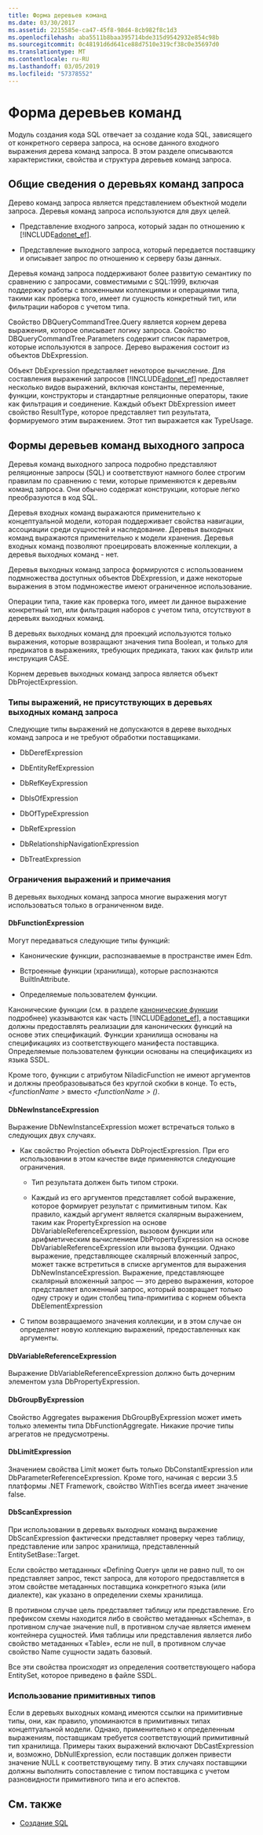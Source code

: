 ```yaml
---
title: Форма деревьев команд
ms.date: 03/30/2017
ms.assetid: 2215585e-ca47-45f8-98d4-8cb982f8c1d3
ms.openlocfilehash: aba5511b8baa395714bde315d9542932e854c98b
ms.sourcegitcommit: 0c48191d6d641ce88d7510e319cf38c0e35697d0
ms.translationtype: MT
ms.contentlocale: ru-RU
ms.lasthandoff: 03/05/2019
ms.locfileid: "57378552"
---
```

# <a name="the-shape-of-the-command-trees"></a>Форма деревьев команд

Модуль создания кода SQL отвечает за создание кода SQL, зависящего от конкретного сервера запроса, на основе данного входного выражения дерева команд запроса. В этом разделе описываются характеристики, свойства и структура деревьев команд запроса.

## <a name="query-command-trees-overview"></a>Общие сведения о деревьях команд запроса

Дерево команд запроса является представлением объектной модели запроса. Деревья команд запроса используются для двух целей.

- Представление входного запроса, который задан по отношению к [!INCLUDE[adonet_ef](../../../../../includes/adonet-ef-md.md)].

- Представление выходного запроса, который передается поставщику и описывает запрос по отношению к серверу базы данных.

Деревья команд запроса поддерживают более развитую семантику по сравнению с запросами, совместимыми с SQL:1999, включая поддержку работы с вложенными коллекциями и операциями типа, такими как проверка того, имеет ли сущность конкретный тип, или фильтрации наборов с учетом типа.

Свойство DBQueryCommandTree.Query является корнем дерева выражения, которое описывает логику запроса. Свойство DBQueryCommandTree.Parameters содержит список параметров, которые используются в запросе. Дерево выражения состоит из объектов DbExpression.

Объект DbExpression представляет некоторое вычисление. Для составления выражений запросов [!INCLUDE[adonet_ef](../../../../../includes/adonet-ef-md.md)] предоставляет несколько видов выражений, включая константы, переменные, функции, конструкторы и стандартные реляционные операторы, такие как фильтрация и соединение. Каждый объект DbExpression имеет свойство ResultType, которое представляет тип результата, формируемого этим выражением. Этот тип выражается как TypeUsage.

## <a name="shapes-of-the-output-query-command-tree"></a>Формы деревьев команд выходного запроса

Деревья команд выходного запроса подробно представляют реляционные запросы (SQL) и соответствуют намного более строгим правилам по сравнению с теми, которые применяются к деревьям команд запроса. Они обычно содержат конструкции, которые легко преобразуются в код SQL.

Деревья входных команд выражаются применительно к концептуальной модели, которая поддерживает свойства навигации, ассоциации среди сущностей и наследование. Деревья выходных команд выражаются применительно к модели хранения. Деревья входных команд позволяют проецировать вложенные коллекции, а деревья выходных команд - нет.

Деревья выходных команд запроса формируются с использованием подмножества доступных объектов DbExpression, и даже некоторые выражения в этом подмножестве имеют ограниченное использование.

Операции типа, такие как проверка того, имеет ли данное выражение конкретный тип, или фильтрация наборов с учетом типа, отсутствуют в деревьях выходных команд.

В деревьях выходных команд для проекций используются только выражения, которые возвращают значения типа Boolean, и только для предикатов в выражениях, требующих предиката, таких как фильтр или инструкция CASE.

Корнем деревьев выходных команд запроса является объект DbProjectExpression.

### <a name="expression-types-not-present-in-output-query-command-trees"></a>Типы выражений, не присутствующих в деревьях выходных команд запроса

Следующие типы выражений не допускаются в дереве выходных команд запроса и не требуют обработки поставщиками.

- DbDerefExpression

- DbEntityRefExpression

- DbRefKeyExpression

- DbIsOfExpression

- DbOfTypeExpression

- DbRefExpression

- DbRelationshipNavigationExpression

- DbTreatExpression

### <a name="expression-restrictions-and-notes"></a>Ограничения выражений и примечания

В деревьях выходных команд запроса многие выражения могут использоваться только в ограниченном виде.

#### <a name="dbfunctionexpression"></a>DbFunctionExpression

Могут передаваться следующие типы функций:

- Канонические функции, распознаваемые в пространстве имен Edm.

- Встроенные функции (хранилища), которые распознаются BuiltInAttribute.

- Определяемые пользователем функции.

Канонические функции (см. в разделе [канонические функции](../../../../../docs/framework/data/adonet/ef/language-reference/canonical-functions.md) подробнее) указываются как часть [!INCLUDE[adonet_ef](../../../../../includes/adonet-ef-md.md)], а поставщики должны предоставлять реализации для канонических функций на основе этих спецификаций. Функции хранилища основаны на спецификациях из соответствующего манифеста поставщика. Определяемые пользователем функции основаны на спецификациях из языка SSDL.

Кроме того, функции с атрибутом NiladicFunction не имеют аргументов и должны преобразовываться без круглой скобки в конце.  То есть,  *\<functionName >* вместо  *\<functionName > ()*.

#### <a name="dbnewinstanceexpression"></a>DbNewInstanceExpression

Выражение DbNewInstanceExpression может встречаться только в следующих двух случаях.

- Как свойство Projection объекта DbProjectExpression.  При его использовании в этом качестве виде применяются следующие ограничения.

    - Тип результата должен быть типом строки.

    - Каждый из его аргументов представляет собой выражение, которое формирует результат с примитивным типом. Как правило, каждый аргумент является скалярным выражением, таким как PropertyExpression на основе DbVariableReferenceExpression, вызовом функции или арифметическим вычислением DbPropertyExpression на основе DbVariableReferenceExpression или вызова функции. Однако выражение, представляющее скалярный вложенный запрос, может также встретиться в списке аргументов для выражения DbNewInstanceExpression. Выражение, представляющее скалярный вложенный запрос — это дерево выражения, которое представляет вложенный запрос, который возвращает только одну строку и один столбец типа-примитива с корнем объекта DbElementExpression

- С типом возвращаемого значения коллекции, и в этом случае он определяет новую коллекцию выражений, предоставленных как аргументы.

#### <a name="dbvariablereferenceexpression"></a>DbVariableReferenceExpression

Выражение DbVariableReferenceExpression должно быть дочерним элементом узла DbPropertyExpression.

#### <a name="dbgroupbyexpression"></a>DbGroupByExpression

Свойство Aggregates выражения DbGroupByExpression может иметь только элементы типа DbFunctionAggregate. Никакие прочие типы агрегатов не предусмотрены.

#### <a name="dblimitexpression"></a>DbLimitExpression

Значением свойства Limit может быть только DbConstantExpression или DbParameterReferenceExpression. Кроме того, начиная с версии 3.5 платформы .NET Framework, свойство WithTies всегда имеет значение false.

#### <a name="dbscanexpression"></a>DbScanExpression

При использовании в деревьях выходных команд выражение DbScanExpression фактически представляет проверку через таблицу, представление или запрос хранилища, представленный EntitySetBase::Target.

Если свойство метаданных «Defining Query» цели не равно null, то он представляет запрос, текст запроса, для которого предоставляется в этом свойстве метаданных поставщика конкретного языка (или диалекте), как указано в определении схемы хранилища.

В противном случае цель представляет таблицу или представление. Его префиксом схемы находится либо в свойство метаданных «Schema», в противном случае значение null, в противном случае является именем контейнера сущностей.  Имя таблицы или представления является либо свойство метаданных «Table», если не null, в противном случае свойство Name сущности задать базовый.

Все эти свойства происходят из определения соответствующего набора EntitySet, которое приведено в файле SSDL.

### <a name="using-primitive-types"></a>Использование примитивных типов

Если в деревьях выходных команд имеются ссылки на примитивные типы, они, как правило, упоминаются в примитивных типах концептуальной модели. Однако, применительно к определенным выражениям, поставщикам требуется соответствующий примитивный тип хранилища. Примеры таких выражений включают DbCastExpression и, возможно, DbNullExpression, если поставщик должен привести значение NULL к соответствующему типу. В этих случаях поставщики должны выполнить сопоставление с типом поставщика с учетом разновидности примитивного типа и его аспектов.

## <a name="see-also"></a>См. также

- [Создание SQL](../../../../../docs/framework/data/adonet/ef/sql-generation.md)
